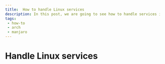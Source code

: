 ```yaml
---
title:  How to handle Linux services
description: In this post, we are going to see how to handle services in a basic way on Linux. 
tags: 
 - how-to
 - arch
 - manjaro
---
```


# Handle Linux services